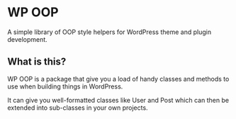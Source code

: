 # WP OOP
A simple library of OOP style helpers for WordPress theme and plugin development.

## What is this?
WP OOP is a package that give you a load of handy classes and methods to use when building things in WordPress.

It can give you well-formatted classes like User and Post which can then be extended into sub-classes in your own projects.
